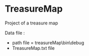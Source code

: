 # TreasureMap

Project of a treasure map

Data file :
- path file = treasureMap\bin\debug 
- TreasureMap.txt file

